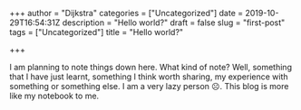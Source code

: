 +++
author = "Dijkstra"
categories = ["Uncategorized"]
date = 2019-10-29T16:54:31Z
description = "Hello world?"
draft = false
slug = "first-post"
tags = ["Uncategorized"]
title = "Hello world?"

+++


I am planning to note things down here. What kind of note? Well, something that I have just learnt, something I think worth sharing, my experience with something or something else. I am a very lazy person ☹️. This blog is more like my notebook to me.



